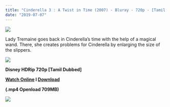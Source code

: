 ```yaml
---
title: "Cinderella 3 : A Twist in Time (2007) - Bluray - 720p - [Tamil Dubbed] - x264 - 700MB"
date: "2019-07-07"
---
```


[![](https://3.bp.blogspot.com/-aijaw1LCmZg/XJ3JP8svjbI/AAAAAAAAAZI/yOdjxRzrwowrA9b0WKJiWxcLGgOm9HH0gCLcBGAs/s640/hqdefault.jpg)](https://3.bp.blogspot.com/-aijaw1LCmZg/XJ3JP8svjbI/AAAAAAAAAZI/yOdjxRzrwowrA9b0WKJiWxcLGgOm9HH0gCLcBGAs/s1600/hqdefault.jpg)

Lady Tremaine goes back in Cinderella’s time with the help of a magical wand. There, she creates problems for Cinderella by enlarging the size of the slippers.

[![](https://2.bp.blogspot.com/-fai1ZuUwnbA/XIjy2aT4irI/AAAAAAAAANw/WFW0YRK47_8GLAt3pPBSzBk0GJA6Mk5fgCPcBGAYYCw/s1600/torrborder.gif)](https://2.bp.blogspot.com/-fai1ZuUwnbA/XIjy2aT4irI/AAAAAAAAANw/WFW0YRK47_8GLAt3pPBSzBk0GJA6Mk5fgCPcBGAYYCw/s1600/torrborder.gif)

**Disney HDRip 720p \[Tamil Dubbed\]**

**[Watch Online](https://clk.ink/PRfJCmK) I [Download](https://clk.ink/tSQgDUIP)**

**(.mp4 Openload 709MB)**

[![](https://2.bp.blogspot.com/-fai1ZuUwnbA/XIjy2aT4irI/AAAAAAAAANw/WFW0YRK47_8GLAt3pPBSzBk0GJA6Mk5fgCPcBGAYYCw/s1600/torrborder.gif)](https://2.bp.blogspot.com/-fai1ZuUwnbA/XIjy2aT4irI/AAAAAAAAANw/WFW0YRK47_8GLAt3pPBSzBk0GJA6Mk5fgCPcBGAYYCw/s1600/torrborder.gif)
